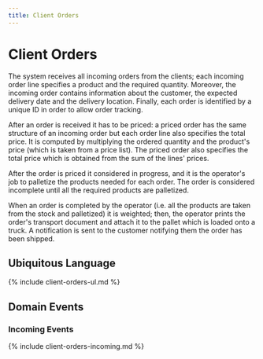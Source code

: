```yaml
---
title: Client Orders
---
```


# Client Orders

The system receives all incoming orders from the clients; each incoming order
line specifies a product and the required quantity. Moreover, the incoming order
contains information about the customer, the expected delivery date and the
delivery location.
Finally, each order is identified by a unique ID in order to allow order tracking.

After an order is received it has to be priced: a priced order has the same structure
of an incoming order but each order line also specifies the total price.
It is computed by multiplying the ordered quantity and the product's price (which is taken
from a price list).
The priced order also specifies the
total price which is obtained from the sum of the lines' prices.

After the order is priced it considered in progress, and it is the operator's job
to palletize the products needed for each order.
The order is considered incomplete until all the required products are palletized.

When an order is completed by the operator (i.e. all the products are taken from the
stock and palletized) it is weighted; then, the operator prints the order's transport
document and attach it to the pallet which is loaded onto a truck. A notification is sent
to the customer notifying them the order has been shipped.

## Ubiquitous Language

{% include client-orders-ul.md %}

## Domain Events

### Incoming Events

{% include client-orders-incoming.md %}
